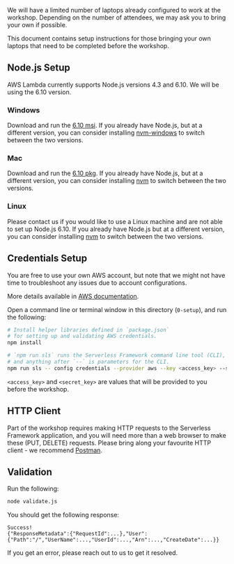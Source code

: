 We will have a limited number of laptops already configured to work at the
workshop. Depending on the number of attendees, we may ask you to bring your own
if possible.

This document contains setup instructions for those bringing your own laptops
that need to be completed before the workshop.

## Node.js Setup

AWS Lambda currently supports Node.js versions 4.3 and 6.10. We will be using
the 6.10 version.

### Windows

Download and run the [6.10
msi](https://nodejs.org/download/release/v6.10.3/node-v6.10.3-x64.msi). If you
already have Node.js, but at a different version, you can consider installing
[nvm-windows](https://github.com/coreybutler/nvm-windows) to switch between the
two versions.

### Mac

Download and run the [6.10
pkg](https://nodejs.org/download/release/v6.10.3/node-v6.10.3.pkg). If you
already have Node.js, but at a different version, you can consider installing
[nvm](https://github.com/creationix/nvm) to switch between the two versions.

### Linux

Please contact us if you would like to use a Linux machine and are not able to
set up Node.js 6.10. If you already have Node.js but at a different version, you
can consider installing [nvm](https://github.com/creationix/nvm) to switch
between the two versions.

## Credentials Setup

You are free to use your own AWS account, but note that we might not have time
to troubleshoot any issues due to account configurations.

More details available in [AWS
documentation](http://docs.aws.amazon.com/cli/latest/userguide/cli-config-files.html).

Open a command line or terminal window in this directory (`0-setup`), and run
the following:

```sh
# Install helper libraries defined in `package.json`
# for setting up and validating AWS credentials.
npm install

# `npm run sls` runs the Serverless Framework command line tool (CLI),
# and anything after `--` is parameters for the CLI.
npm run sls -- config credentials --provider aws --key <access_key> --secret <secret_key>
```

`<access_key>` and `<secret_key>` are values that will be provided to you before
the workshop.

## HTTP Client

Part of the workshop requires making HTTP requests to the Serverless Framework
application, and you will need more than a web browser to make these (PUT,
DELETE) requests. Please bring along your favourite HTTP client - we recommend
[Postman](https://www.getpostman.com/apps).

## Validation

Run the following:

```sh
node validate.js
```

You should get the following response:

```
Success!
{"ResponseMetadata":{"RequestId":...},"User":{"Path":"/","UserName":...,"UserId":...,"Arn":...,"CreateDate":...}}
```

If you get an error, please reach out to us to get it resolved.
